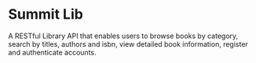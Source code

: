 # Summit Lib

A RESTful Library API that enables users to browse books by category, search by titles, authors and isbn, view detailed book information, register and authenticate accounts.

